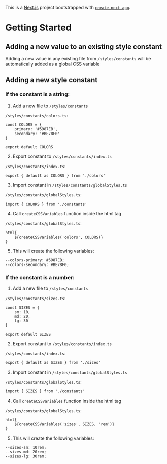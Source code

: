 This is a [Next.js](https://nextjs.org/) project bootstrapped with [`create-next-app`](https://github.com/vercel/next.js/tree/canary/packages/create-next-app).

# Getting Started

## Adding a new value to an existing style constant

Adding a new value in any existing file from `/styles/constants`  will be automatically added as a global CSS variable

## Adding a new style constant

### If the constant is a string:

1. Add a new file to `/styles/constants`

`/styles/constants/colors.ts`:
```
const COLORS = {
	primary: '#5987EB',
	secondary: '#BE78F0'
}

export default COLORS
```

2. Export constant to `/styles/constants/index.ts`

`/styles/constants/index.ts`:
```
export { default as COLORS } from './colors'
```

3. Import constant in `/styles/constants/globalStyles.ts`

`/styles/constants/globalStyles.ts`:

```
import { COLORS } from './constants'
```

4. Call `createCSSVariables` function inside the html tag

`/styles/constants/globalStyles.ts`:

```
html{
    ${createCSSVariables('colors', COLORS)}
}
```

5. This will create the following variables:

```
--colors-primary: #5987EB;
--colors-secondary: #BE78F0;
```

### If the constant is a number:

1. Add a new file to `/styles/constants`

`/styles/constants/sizes.ts`:
```
const SIZES = {
    sm: 10,
    md: 20,
    lg: 30
}

export default SIZES
```

2. Export constant to `/styles/constants/index.ts`

`/styles/constants/index.ts`:
```
export { default as SIZES } from './sizes'
```

3. Import constant in `/styles/constants/globalStyles.ts`

`/styles/constants/globalStyles.ts`:

```
import { SIZES } from './constants'
```

4. Call `createCSSVariables` function inside the html tag

`/styles/constants/globalStyles.ts`:

```
html{
    ${createCSSVariables('sizes', SIZES, 'rem')}
}
```

5. This will create the following variables:

```
--sizes-sm: 10rem;
--sizes-md: 20rem;
--sizes-lg: 30rem;
```
